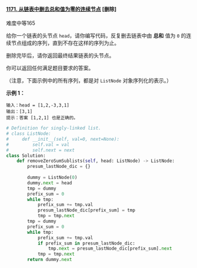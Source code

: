 #### [1171. 从链表中删去总和值为零的连续节点](https://leetcode.cn/problems/remove-zero-sum-consecutive-nodes-from-linked-list/) [删除]

难度中等165

给你一个链表的头节点 `head`，请你编写代码，反复删去链表中由 **总和** 值为 `0` 的连续节点组成的序列，直到不存在这样的序列为止。

删除完毕后，请你返回最终结果链表的头节点。

 

你可以返回任何满足题目要求的答案。

（注意，下面示例中的所有序列，都是对 `ListNode` 对象序列化的表示。）

**示例 1：**

```
输入：head = [1,2,-3,3,1]
输出：[3,1]
提示：答案 [1,2,1] 也是正确的。
```

```python
# Definition for singly-linked list.
# class ListNode:
#     def __init__(self, val=0, next=None):
#         self.val = val
#         self.next = next
class Solution:
    def removeZeroSumSublists(self, head: ListNode) -> ListNode:
        presum_lastNode_dic = {}
        
        dummy = ListNode(0)
        dummy.next = head
        tmp = dummy
        prefix_sum = 0
        while tmp:
            prefix_sum += tmp.val
            presum_lastNode_dic[prefix_sum] = tmp
            tmp = tmp.next
        tmp = dummy
        prefix_sum = 0
        while tmp:
            prefix_sum += tmp.val
            if prefix_sum in presum_lastNode_dic:
                tmp.next = presum_lastNode_dic[prefix_sum].next
            tmp = tmp.next
        return dummy.next


```

